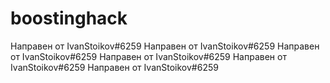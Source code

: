 # boostinghack

Направен от IvanStoikov#6259
Направен от IvanStoikov#6259
Направен от IvanStoikov#6259
Направен от IvanStoikov#6259
Направен от IvanStoikov#6259
Направен от IvanStoikov#6259
